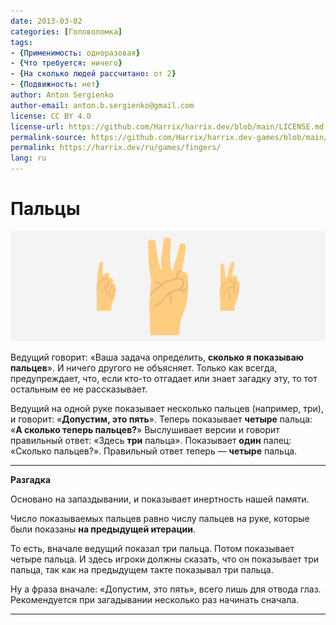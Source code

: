 ```yaml
---
date: 2013-03-02
categories: [Головоломка]
tags:
- {Применимость: одноразовая}
- {Что требуется: ничего}
- {На сколько людей рассчитано: от 2}
- {Подвижность: нет}
author: Anton Sergienko
author-email: anton.b.sergienko@gmail.com
license: CC BY 4.0
license-url: https://github.com/Harrix/harrix.dev/blob/main/LICENSE.md
permalink-source: https://github.com/Harrix/harrix.dev-games/blob/main/fingers/fingers.md
permalink: https://harrix.dev/ru/games/fingers/
lang: ru
---
```


# Пальцы

![Featured image](featured-image.svg)

Ведущий говорит: «Ваша задача определить, **сколько я показываю пальцев**». И ничего другого не объясняет. Только как всегда, предупреждает, что, если кто-то отгадает или знает загадку эту, то тот остальным ее не рассказывает.

Ведущий на одной руке показывает несколько пальцев (например, три), и говорит: «**Допустим, это пять**». Теперь показывает **четыре** пальца: «**А сколько теперь пальцев?**» Выслушивает версии и говорит правильный ответ: «Здесь **три** пальца». Показывает **один** палец: «Сколько пальцев?». Правильный ответ теперь — **четыре** пальца.

---

**Разгадка** <!-- !details -->

Основано на запаздывании, и показывает инертность нашей памяти.

Число показываемых пальцев равно числу пальцев на руке, которые были показаны **на предыдущей итерации**.

То есть, вначале ведущий показал три пальца. Потом показывает четыре пальца. И здесь игроки должны сказать, что он показывает три пальца, так как на предыдущем такте показывал три пальца.

Ну а фраза вначале: «Допустим, это пять», всего лишь для отвода глаз. Рекомендуется при загадывании несколько раз начинать сначала.

---
